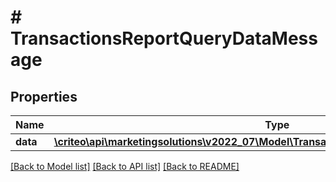 # # TransactionsReportQueryDataMessage

## Properties

Name | Type | Description | Notes
------------ | ------------- | ------------- | -------------
**data** | [**\criteo\api\marketingsolutions\v2022_07\Model\TransactionsReportQueryEntityMessage[]**](TransactionsReportQueryEntityMessage.md) |  |

[[Back to Model list]](../../README.md#models) [[Back to API list]](../../README.md#endpoints) [[Back to README]](../../README.md)
